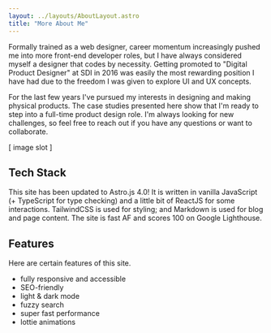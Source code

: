 ```yaml
---
layout: ../layouts/AboutLayout.astro
title: "More About Me"
---
```


Formally trained as a web designer, career momentum increasingly pushed me into more front-end developer roles, but I have always considered myself a designer that codes by necessity. Getting promoted to "Digital Product Designer" at SDI in 2016 was easily the most rewarding position I have had due to the freedom I was given to explore UI and UX concepts. 

For the last few years I've pursued my interests in designing and making physical products. The case studies presented here show that I'm ready to step into a full-time product design role. I'm always looking for new challenges, so feel free to reach out if you have any questions or want to collaborate.

 
<!-- delete below after placing images -->
<div class="size-full bg-black h-40 flex items-center justify-center text-white">
 [ image slot ]<!-- <img src="/assets/dev.svg" class="sm:w-1/2 mx-auto" alt="coding dev illustration"> -->
</div>
<!-- <div>
  <img src="/assets/dev.svg" class="sm:w-1/2 mx-auto" alt="coding dev illustration">
</div> -->

## Tech Stack

This site has been updated to Astro.js 4.0! It is written in vanilla JavaScript (+ TypeScript for type checking) and a little bit of ReactJS for some interactions. TailwindCSS is used for styling; and Markdown is used for blog and page content. The site is fast AF and scores 100 on Google Lighthouse.

## Features

Here are certain features of this site.

- fully responsive and accessible
- SEO-friendly
- light & dark mode
- fuzzy search
- super fast performance
- lottie animations
